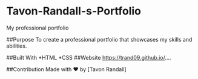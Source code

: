 # Tavon-Randall-s-Portfolio
My professional portfolio

##Purpose To create a professional portfolio that showcases my skills and abilities.

##Built With *HTML *CSS ##Website https://trand09.github.io/....

##Contribution Made with ❤️  by [Tavon Randall]
